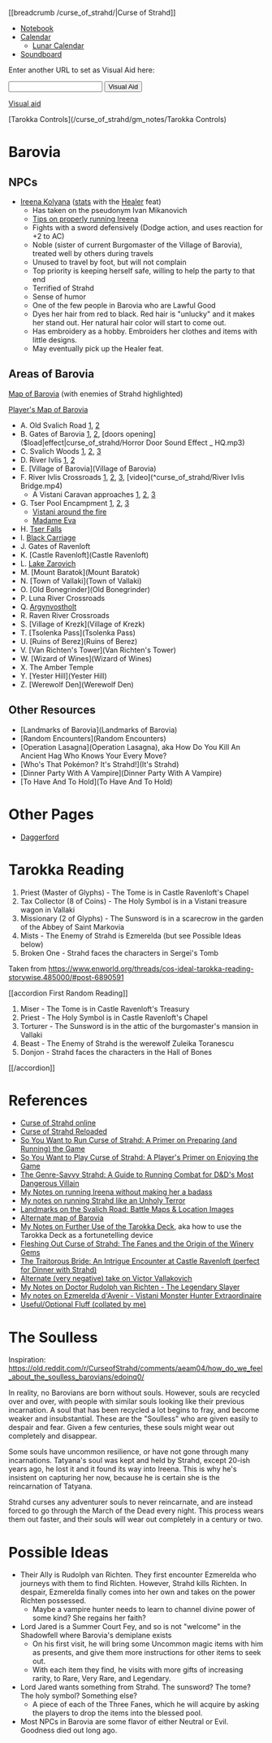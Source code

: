 [[breadcrumb /curse_of_strahd/|Curse of Strahd]]

<script type="module">
    import {init_links, init_visual_aid} from "/js/common/visual_aid_backend.js";
    import {init_accordions} from "/js/common/utils.js";
    init_links();
    init_visual_aid();
    init_accordions();
</script>

* [Notebook](Notebook)
* [Calendar](/curse_of_strahd/calendar)
  * [Lunar Calendar](https://old.reddit.com/r/DnDBehindTheScreen/comments/5i18m8/lunarbaroviancurse_of_strahd_calendar/)
* [Soundboard](Soundboard)

Enter another URL to set as Visual Aid here:

<input type="text" id="custom_visual_aid_url"> <button id="custom_visual_aid_button">Visual Aid</button>

[Visual aid](/visual_aid)

[Tarokka Controls](/curse_of_strahd/gm_notes/Tarokka Controls)

# Barovia

## NPCs

* [Ireena Kolyana](^curse_of_strahd/ireena.jpg) ([stats](/dnd/monster/Noble) with the [Healer](/dnd/general/Feats#Healer) feat)
  * Has taken on the pseudonym Ivan Mikanovich
  * [Tips on properly running Ireena](https://old.reddit.com/r/CurseofStrahd/comments/8vsw2p/my_notes_on_running_ireena_without_making_her_a/)
  * Fights with a sword defensively (Dodge action, and uses reaction for +2 to AC)
  * Noble (sister of current Burgomaster of the Village of Barovia), treated well by others during travels
  * Unused to travel by foot, but will not complain
  * Top priority is keeping herself safe, willing to help the party to that end
  * Terrified of Strahd
  * Sense of humor
  * One of the few people in Barovia who are Lawful Good
  * Dyes her hair from red to black. Red hair is "unlucky" and it makes her stand out. Her natural hair color will start to come out.
  * Has embroidery as a hobby. Embroiders her clothes and items with little designs.
  * May eventually pick up the Healer feat.

## Areas of Barovia

[Map of Barovia](/static/img/visual_aids/curse_of_strahd/barovia_gm_map.jpg) (with enemies of Strahd highlighted)

[Player's Map of Barovia](^curse_of_strahd/players_map.png)

* A. Old Svalich Road [1](^curse_of_strahd/old_svalich_road_1.png), [2](^curse_of_strahd/old_svalich_road_2.jpg)
* B. Gates of Barovia [1](^curse_of_strahd/gates_dim.jpg), [2](^curse_of_strahd/gates_2.jpg), [doors opening]($load|effect|curse_of_strahd/Horror Door Sound Effect _ HQ.mp3)
* C. Svalich Woods [1](^curse_of_strahd/svalich_woods.mp4), [2](^curse_of_strahd/svalich_woods_2.jpg), [3](^curse_of_strahd/svalich_woods_3.jpg)
* D. River Ivlis [1](^curse_of_strahd/river_ivlis_1.jpg), [2](^curse_of_strahd/river_ivlis_2.jpg)
* E. [Village of Barovia](Village of Barovia)
* F. River Ivlis Crossroads [1](^curse_of_strahd/river_ivlis_crossroads_1.jpg), [2](^curse_of_strahd/river_ivlis_crossroads_2.jpg), [3](^curse_of_strahd/river_ivlis_crossroads_3.jpg), [video](^curse_of_strahd/River Ivlis Bridge.mp4)
  * A Vistani Caravan approaches [1](^curse_of_strahd/vistani_caravan_1.jpg), [2](^curse_of_strahd/vistani_caravan_2.jpg), [3](^curse_of_strahd/vistani_caravan_3.jpg)
* G. Tser Pool Encampment [1](^curse_of_strahd/tser_pool_encampment_1.jpg), [2](^curse_of_strahd/tser_pool_encampment_2.jpg), [3](^curse_of_strahd/tser_pool_encampment_3.jpg)
  * [Vistani around the fire](^curse_of_strahd/vistani_around_the_fire_1.jpg)
  * [Madame Eva](^curse_of_strahd/madame_eva_1.jpg)
* H. [Tser Falls](^curse_of_strahd/tser_falls_1.jpg)
* I. [Black Carriage](^curse_of_strahd/black_carriage.jpg)
* J. Gates of Ravenloft
* K. [Castle Ravenloft](Castle Ravenloft)
* L. [Lake Zarovich](^curse_of_strahd/lake_zarovich.mp4)
* M. [Mount Baratok](Mount Baratok)
* N. [Town of Vallaki](Town of Vallaki)
* O. [Old Bonegrinder](Old Bonegrinder)
* P. Luna River Crossroads
* Q. [Argynvostholt](Argynvostholt)
* R. Raven River Crossroads
* S. [Village of Krezk](Village of Krezk)
* T. [Tsolenka Pass](Tsolenka Pass)
* U. [Ruins of Berez](Ruins of Berez)
* V. [Van Richten's Tower](Van Richten's Tower)
* W. [Wizard of Wines](Wizard of Wines)
* X. The Amber Temple
* Y. [Yester Hill](Yester Hill)
* Z. [Werewolf Den](Werewolf Den)

## Other Resources

* [Landmarks of Barovia](Landmarks of Barovia)
* [Random Encounters](Random Encounters)
* [Operation Lasagna](Operation Lasagna), aka How Do You Kill An Ancient Hag Who Knows Your Every Move?
* [Who's That Pokémon? It's Strahd!](It's Strahd)
* [Dinner Party With A Vampire](Dinner Party With A Vampire)
* [To Have And To Hold](To Have And To Hold)

# Other Pages

* [Daggerford](Daggerford)

# Tarokka Reading

1. Priest (Master of Glyphs) - The Tome is in Castle Ravenloft's Chapel
2. Tax Collector (8 of Coins) - The Holy Symbol is in a Vistani treasure wagon in Vallaki
3. Missionary (2 of Glyphs) - The Sunsword is in a scarecrow in the garden of the Abbey of Saint Markovia
4. Mists - The Enemy of Strahd is Ezmerelda (but see Possible Ideas below)
5. Broken One - Strahd faces the characters in Sergei's Tomb

Taken from <https://www.enworld.org/threads/cos-ideal-tarokka-reading-storywise.485000/#post-6890591>

[[accordion First Random Reading]]

1. Miser - The Tome is in Castle Ravenloft's Treasury
2. Priest - The Holy Symbol is in Castle Ravenloft's Chapel
3. Torturer - The Sunsword is in the attic of the burgomaster's mansion in Vallaki
4. Beast - The Enemy of Strahd is the werewolf Zuleika Toranescu
5. Donjon - Strahd faces the characters in the Hall of Bones 

[[/accordion]]

# References

* [Curse of Strahd online](https://5e.tools/adventure.html#cos)
* [Curse of Strahd Reloaded](https://old.reddit.com/r/CurseofStrahd/comments/9bpzbh/curse_of_strahd_reloaded_compilation_thread/)
* [So You Want to Run Curse of Strahd: A Primer on Preparing (and Running) the Game](https://old.reddit.com/r/CurseofStrahd/comments/f3w658/so_you_want_to_run_curse_of_strahd_a_primer_on/)
* [So You Want to Play Curse of Strahd: A Player's Primer on Enjoying the Game](https://old.reddit.com/r/CurseofStrahd/comments/hhezj2/so_you_want_to_play_curse_of_strahd_a_players/)
* [The Genre-Savvy Strahd: A Guide to Running Combat for D&D's Most Dangerous Villain](https://old.reddit.com/r/CurseofStrahd/comments/eekl2g/the_genresavvy_strahd_a_guide_to_running_combat/)
* [My Notes on running Ireena without making her a badass](https://old.reddit.com/r/CurseofStrahd/comments/8vsw2p/my_notes_on_running_ireena_without_making_her_a/)
* [My notes on running Strahd like an Unholy Terror](https://old.reddit.com/r/CurseofStrahd/comments/8ts5bg/my_notes_on_running_strahd_like_an_unholy_terror/)
* [Landmarks on the Svalich Road: Battle Maps & Location Images](https://old.reddit.com/r/CurseofStrahd/comments/etzcys/landmarks_on_the_svalich_road_battle_maps/)
* [Alternate map of Barovia](https://imgur.com/t/curse_of_strahd/GKDGBt2)
* [My Notes on Further Use of the Tarokka Deck](https://old.reddit.com/r/CurseofStrahd/comments/9l40pt/my_notes_on_further_use_of_the_tarokka_deck/), aka how to use the Tarokka Deck as a fortunetelling device
* [Fleshing Out Curse of Strahd: The Fanes and the Origin of the Winery Gems](https://old.reddit.com/r/CurseofStrahd/comments/9l5zfh/fleshing_out_curse_of_strahd_the_fanes_and_the/)
* [The Traitorous Bride: An Intrigue Encounter at Castle Ravenloft (perfect for Dinner with Strahd)](https://old.reddit.com/r/CurseofStrahd/comments/bhplvp/the_traitorous_bride_an_intrigue_encounter_at/)
* [Alternate (very negative) take on Victor Vallakovich](https://old.reddit.com/r/CurseofStrahd/comments/8eex9m/alternate_very_negative_take_on_victor_vallakovich/)
* [My Notes on Doctor Rudolph van Richten - The Legendary Slayer](https://old.reddit.com/r/CurseofStrahd/comments/8xcf57/my_notes_on_doctor_rudolph_van_richten_the/)
* [My notes on Ezmerelda d'Avenir - Vistani Monster Hunter Extraordinaire](https://old.reddit.com/r/CurseofStrahd/comments/8wct9k/my_notes_on_ezmerelda_davenir_vistani_monster/)
* [Useful/Optional Fluff (collated by me)](https://old.reddit.com/r/CurseofStrahd/comments/8a2b91/usefuloptional_fluff_collated_by_me/)

# The Soulless

Inspiration: <https://old.reddit.com/r/CurseofStrahd/comments/aeam04/how_do_we_feel_about_the_soulless_barovians/edoinq0/>

In reality, no Barovians are born without souls. However, souls are recycled over and over, with people with similar souls looking like their previous incarnation. A soul that has been recycled a lot begins to fray, and become weaker and insubstantial. These are the "Soulless" who are given easily to despair and fear. Given a few centuries, these souls might wear out completely and disappear.

Some souls have uncommon resilience, or have not gone through many incarnations. Tatyana's soul was kept and held by Strahd, except 20-ish years ago, he lost it and it found its way into Ireena. This is why he's insistent on capturing her now, because he is certain she is the reincarnation of Tatyana.

Strahd curses any adventurer souls to never reincarnate, and are instead forced to go through the March of the Dead every night. This process wears them out faster, and their souls will wear out completely in a century or two.

# Possible Ideas

* Their Ally is Rudolph van Richten. They first encounter Ezmerelda who journeys with them to find Richten. However, Strahd kills Richten. In despair, Ezmerelda finally comes into her own and takes on the power Richten possessed.
  * Maybe a vampire hunter needs to learn to channel divine power of some kind? She regains her faith?
* Lord Jared is a Summer Court Fey, and so is not "welcome" in the Shadowfell where Barovia's demiplane exists
    * On his first visit, he will bring some Uncommon magic items with him as presents, and give them more instructions for other items to seek out.
    * With each item they find, he visits with more gifts of increasing rarity, to Rare, Very Rare, and Legendary.
* Lord Jared wants something from Strahd. The sunsword? The tome? The holy symbol? Something else?
    * A piece of each of the Three Fanes, which he will acquire by asking the players to drop the items into the blessed pool.
* Most NPCs in Barovia are some flavor of either Neutral or Evil. Goodness died out long ago.
